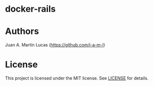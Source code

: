 # docker-rails

# Authors
Juan A. Martín Lucas (https://github.com/j-a-m-l)

# License
This project is licensed under the MIT license. See [LICENSE](LICENSE) for details.
